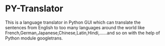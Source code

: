 # PY-Translator
This is a language translator in Python GUI which can translate the sentences from English to too many languages around the world like French,German,Japanese,Chinese,Latin,Hindi,......and so on with the help of Python module googletrans.
